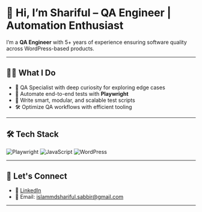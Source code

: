 # 👋 Hi, I’m Shariful – QA Engineer | Automation Enthusiast

I’m a **QA Engineer** with 5+ years of experience ensuring software quality across WordPress-based products.

---

## 👨‍💻 What I Do

- 🧪 QA Specialist with deep curiosity for exploring edge cases
- 🤖 Automate end-to-end tests with **Playwright**
- 🧠 Write smart, modular, and scalable test scripts
- 🛠️ Optimize QA workflows with efficient tooling

---

## 🛠️ Tech Stack

![Playwright](https://img.shields.io/badge/Playwright-%23000000?style=for-the-badge&logo=playwright&logoColor=green)
![JavaScript](https://img.shields.io/badge/JavaScript-%23F7DF1E?style=for-the-badge&logo=javascript&logoColor=black)
![WordPress](https://img.shields.io/badge/WordPress-%23117AC9?style=for-the-badge&logo=wordpress&logoColor=white)

---

## 🚀 Let's Connect

- 🔗 [LinkedIn](https://www.linkedin.com/in/islamdshariful/)
- 📧 Email: islammdshariful.sabbir@gmail.com

---

